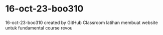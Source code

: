 # 16-oct-23-boo310
16-oct-23-boo310 created by GitHub Classroom
latihan membuat website untuk fundamental course revou
